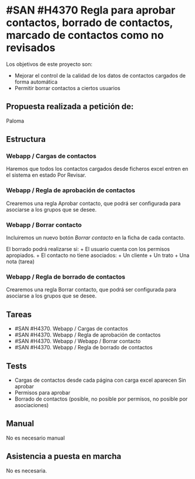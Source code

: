 # #SAN #H4370 Regla para aprobar contactos, borrado de contactos, marcado de contactos como no revisados

Los objetivos de este proyecto son:
+ Mejorar el control de la calidad de los datos de contactos cargados de forma automática
+ Permitir borrar contactos a ciertos usuarios

## Propuesta realizada a petición de:
Paloma

## Estructura

### Webapp / Cargas de contactos
Haremos que todos los contactos cargados desde ficheros excel entren en el sistema en estado Por Revisar.

### Webapp / Regla de aprobación de contactos
Crearemos una regla Aprobar contacto, que podrá ser configurada para asociarse a los grupos que se desee.

### Webapp / Borrar contacto
Incluiremos un nuevo botón _Borrar contacto_ en la ficha de cada contacto.

El borrado podrá realizarse si:
    + El usuario cuenta con los permisos apropiados.
    + El contacto no tiene asociados:
        + Un cliente
        + Un trato
        + Una nota (tarea)

### Webapp / Regla de borrado de contactos
Crearemos una regla Borrar contacto, que podrá ser configurada para asociarse a los grupos que se desee.



## Tareas
* #SAN #H4370. Webapp / Cargas de contactos
* #SAN #H4370. Webapp / Regla de aprobación de contactos
* #SAN #H4370. Webapp / Webapp / Borrar contacto
* #SAN #H4370. Webapp / Regla de borrado de contactos

## Tests
+ Cargas de contactos desde cada página con carga excel aparecen Sin aprobar
+ Permisos para aprobar
+ Borrado de contactos (posible, no posible por permisos, no posible por asociaciones)

## Manual
No es necesario manual

## Asistencia a puesta en marcha
No es necesaria.